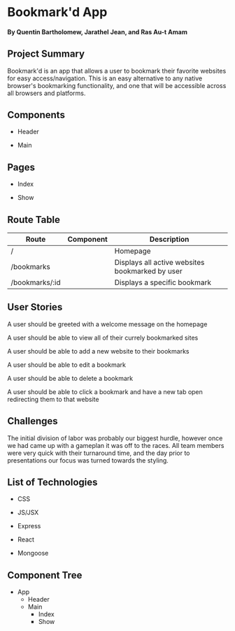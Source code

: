 # Bookmark'd App
#### By Quentin Bartholomew, Jarathel Jean, and Ras Au-t Amam

## Project Summary

Bookmark'd is an app that allows a user to bookmark their favorite websites for easy access/navigation. This is an easy alternative to any native browser's bookmarking functionality, and one that will be accessible across all browsers and platforms.

## Components

* Header

* Main

## Pages

* Index

* Show

## Route Table

| Route | Component | Description |
|-----|--------|--------|
| / | <Main /> | Homepage
| /bookmarks | <Index /> | Displays all active websites bookmarked by user
| /bookmarks/:id | <Show /> | Displays a specific bookmark

## User Stories

A user should be greeted with a welcome message on the homepage

A user should be able to view all of their currely bookmarked sites

A user should be able to add a new website to their bookmarks

A user should be able to edit a bookmark

A user should be able to delete a bookmark

A user should be able to click a bookmark and have a new tab open redirecting them to that website

## Challenges

The initial division of labor was probably our biggest hurdle, however once we had came up with a gameplan it was off to the races. All team members were very quick with their turnaround time, and the day prior to presentations our focus was turned towards the styling.

## List of Technologies

* CSS

* JS/JSX

* Express

* React

* Mongoose

## Component Tree

* App
    - Header
    - Main
        - Index
        - Show